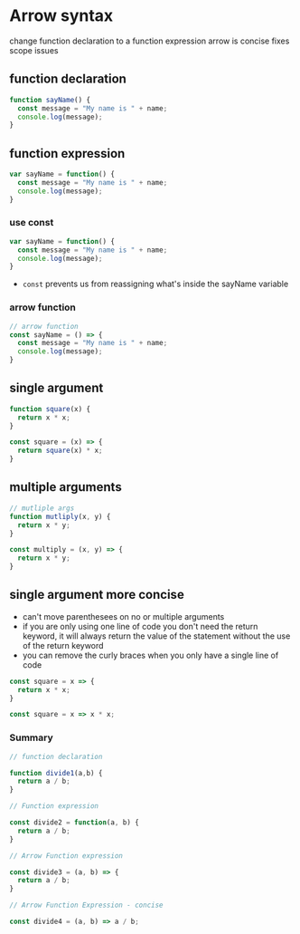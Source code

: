 # Arrow syntax

change function declaration to a function expression
arrow is concise
fixes scope issues

## function declaration 

```js
function sayName() {
  const message = "My name is " + name;
  console.log(message);
}
```

## function expression
```js
var sayName = function() {
  const message = "My name is " + name;
  console.log(message);
}
```

### use const

```js
var sayName = function() {
  const message = "My name is " + name;
  console.log(message);
}
```
* `const` prevents us from reassigning what's inside the sayName variable

### arrow function 

```js
// arrow function 
const sayName = () => {
  const message = "My name is " + name;
  console.log(message);
}
```

## single argument

```js
function square(x) {
  return x * x;
}

const square = (x) => {
  return square(x) * x;
}
```

## multiple arguments

```js
// mutliple args
function mutliply(x, y) {
  return x * y;
}

const multiply = (x, y) => {
  return x * y;
}
```

## single argument more concise 
* can't move parenthesees on no or multiple arguments 
* if you are only using one line of code you don't need the return keyword, it will always return the value of the statement without the use of the return keyword
* you can remove the curly braces when you only have a single line of code

```js
const square = x => {
  return x * x;
}
```

```js
const square = x => x * x;
```

### Summary

```js
// function declaration

function divide1(a,b) {
  return a / b;
}

// Function expression

const divide2 = function(a, b) {
  return a / b;
}

// Arrow Function expression

const divide3 = (a, b) => {
  return a / b;
}

// Arrow Function Expression - concise

const divide4 = (a, b) => a / b;
```








